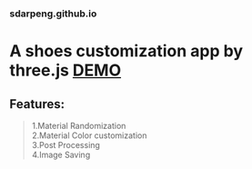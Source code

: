 ### sdarpeng.github.io
# A shoes customization app by three.js  [DEMO](https://sdarpeng.github.io)
## Features:
>1.Material Randomization  
>2.Material Color customization  
>3.Post Processing  
>4.Image Saving  

